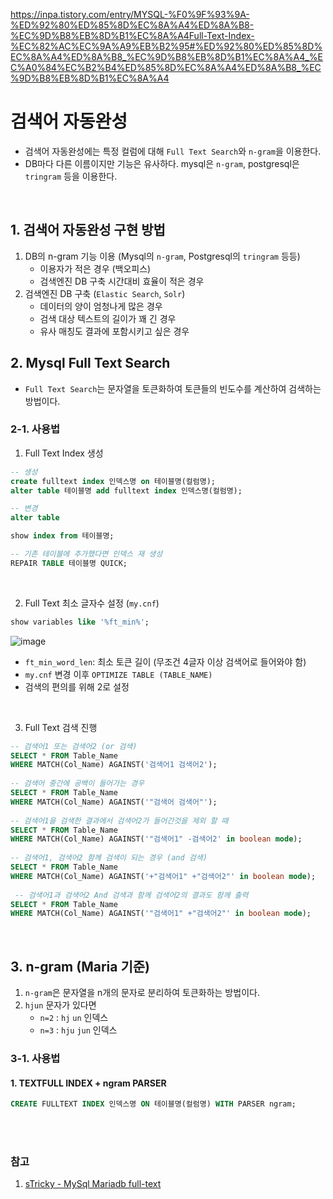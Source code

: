 https://inpa.tistory.com/entry/MYSQL-%F0%9F%93%9A-%ED%92%80%ED%85%8D%EC%8A%A4%ED%8A%B8-%EC%9D%B8%EB%8D%B1%EC%8A%A4Full-Text-Index-%EC%82%AC%EC%9A%A9%EB%B2%95#%ED%92%80%ED%85%8D%EC%8A%A4%ED%8A%B8_%EC%9D%B8%EB%8D%B1%EC%8A%A4_%EC%A0%84%EC%B2%B4%ED%85%8D%EC%8A%A4%ED%8A%B8_%EC%9D%B8%EB%8D%B1%EC%8A%A4


# 검색어 자동완성
- 검색어 자동완성에는 특정 컬럼에 대해 `Full Text Search`와 `n-gram`을 이용한다.
- DB마다 다른 이름이지만 기능은 유사하다. mysql은 `n-gram`, postgresql은 `tringram` 등을 이용한다.

<br />

## 1. 검색어 자동완성 구현 방법
1. DB의 n-gram 기능 이용 (Mysql의 `n-gram`, Postgresql의 `tringram` 등등)
    - 이용자가 적은 경우 (백오피스)
    - 검색엔진 DB 구축 시간대비 효율이 적은 경우
2. 검색엔진 DB 구축 (`Elastic Search`, `Solr`)
    - 데이터의 양이 엄청나게 많은 경우
    - 검색 대상 텍스트의 길이가 꽤 긴 경우 
    - 유사 매칭도 결과에 포함시키고 싶은 경우

## 2. Mysql Full Text Search
- `Full Text Search`는 문자열을 토큰화하여 토큰들의 빈도수를 계산하여 검색하는 방법이다.

### 2-1. 사용법 
1. Full Text Index 생성 

```sql
-- 생성
create fulltext index 인덱스명 on 테이블명(컬럼명);
alter table 테이블명 add fulltext index 인덱스명(컬럼명);

-- 변경
alter table  

show index from 테이블명;

-- 기존 테이블에 추가했다면 인덱스 재 생성
REPAIR TABLE 테이블명 QUICK;
```

<br />

2. Full Text 최소 글자수 설정 (`my.cnf`)
```sql
show variables like '%ft_min%';
```
![image](https://user-images.githubusercontent.com/70880695/229294417-aeaec770-cfca-4987-b64b-1c9d77c6d8af.png)
- `ft_min_word_len`: 최소 토큰 길이 (무조건 4글자 이상 검색어로 들어와야 함)
- `my.cnf` 변경 이후 `OPTIMIZE TABLE (TABLE_NAME)`
- 검색의 편의를 위해 2로 설정

<br />

3. Full Text 검색 진행
```sql
-- 검색어1 또는 검색어2 (or 검색)
SELECT * FROM Table_Name
WHERE MATCH(Col_Name) AGAINST('검색어1 검색어2');
 
-- 검색어 중간에 공백이 들어가는 경우
SELECT * FROM Table_Name
WHERE MATCH(Col_Name) AGAINST('"검색어 검색어"');
 
-- 검색어1을 검색한 결과에서 검색어2가 들어간것을 제외 할 때
SELECT * FROM Table_Name
WHERE MATCH(Col_Name) AGAINST('"검색어1" -검색어2' in boolean mode);
 
-- 검색어1, 검색어2 함께 검색이 되는 경우 (and 검색) 
SELECT * FROM Table_Name
WHERE MATCH(Col_Name) AGAINST('+"검색어1" +"검색어2"' in boolean mode);
 
 -- 검색어1과 검색어2 And 검색과 함께 검색어2의 결과도 함께 출력
SELECT * FROM Table_Name
WHERE MATCH(Col_Name) AGAINST('"검색어1" +"검색어2"' in boolean mode);
```

<br />

## 3. n-gram (Maria 기준)
1. `n-gram`은 문자열을 n개의 문자로 분리하여 토큰화하는 방법이다.
2. `hjun` 문자가 있다면 
   - `n=2` : `hj` `un` 인덱스
   - `n=3` : `hju` `jun` 인덱스

### 3-1. 사용법

#### 1. TEXTFULL INDEX + ngram PARSER 
```sql
CREATE FULLTEXT INDEX 인덱스명 ON 테이블명(컬럼명) WITH PARSER ngram;
```


<br />

<br />

### 참고
1. [sTricky - MySql Mariadb full-text](https://stricky.tistory.com/435)
